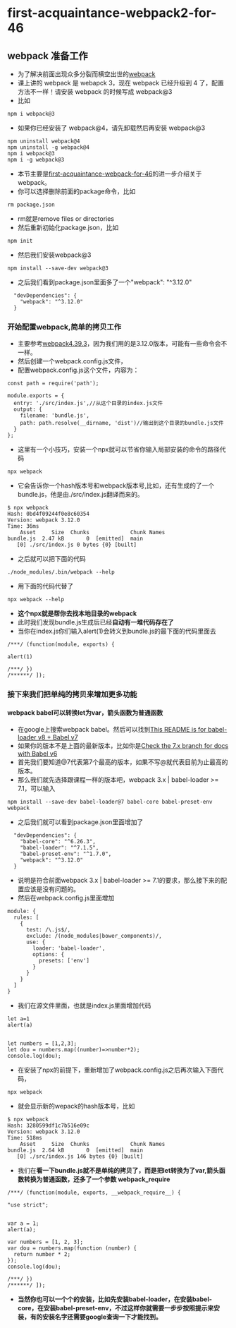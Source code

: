 # first-acquaintance-webpack2-for-46
## webpack 准备工作
* 为了解决前面出现众多分裂而横空出世的[webpack](https://www.webpackjs.com/)
* 课上讲的 webpack 是 webapck 3，现在 webpack 已经升级到 4 了，配置方法不一样！请安装 webpack 的时候写成 webpack@3
* 比如 
```
npm i webpack@3
```
* 如果你已经安装了 webpack@4，请先卸载然后再安装 webpack@3
```
npm uninstall webpack@4
npm uninstall -g webpack@4
npm i webpack@3
npm i -g webpack@3
```
* 本节主要是[first-acquaintance-webpack-for-46](https://github.com/bomber063/first-acquaintance-webpack-for-46)的进一步介绍关于webpack。
* 你可以选择删除前面的package命令，比如
```
rm package.json
```
* rm就是remove files or directories
* 然后重新初始化package.json，比如
```
npm init
```
* 然后我们安装webpack@3
```
npm install --save-dev webpack@3
```
* 之后我们看到package.json里面多了一个"webpack": "^3.12.0"
```
  "devDependencies": {
    "webpack": "^3.12.0"
  }
```
### 开始配置webpack,简单的拷贝工作
* 主要参考[webpack4.39.3](https://www.webpackjs.com/guides/getting-started/)，因为我们用的是3.12.0版本，可能有一些命令会不一样。
* 然后创建一个webpack.config.js文件，
* 配置webpack.config.js这个文件，内容为：
```
const path = require('path');

module.exports = {
  entry: './src/index.js',//从这个目录的index.js文件
  output: {
    filename: 'bundle.js',
    path: path.resolve(__dirname, 'dist')//输出到这个目录的bundle.js文件
  }
};
```
* 这里有一个小技巧，安装一个npx就可以节省你输入局部安装的命令的路径代码
```
npx webpack
```
* 它会告诉你一个hash版本号和webpack版本号,比如，还有生成的了一个bundle.js，他是由./src/index.js翻译而来的。
```
$ npx webpack
Hash: 0bd4f09244f0e8c60354
Version: webpack 3.12.0
Time: 36ms
    Asset     Size  Chunks             Chunk Names
bundle.js  2.47 kB       0  [emitted]  main
   [0] ./src/index.js 0 bytes {0} [built]

```
* 之后就可以把下面的代码
```
./node_modules/.bin/webpack --help
```
* 用下面的代码代替了
```
npx webpack --help
```
* **这个npx就是帮你去找本地目录的webpack**
* 此时我们发现bundle.js生成后已经**自动有一堆代码存在了**
* 当你在index.js你们输入alert(1)会转义到bundle.js的最下面的代码里面去
```
/***/ (function(module, exports) {

alert(1)

/***/ })
/******/ ]);
```
### 接下来我们把单纯的拷贝来增加更多功能
#### webpack babel可以转换let为var，箭头函数为普通函数
* 在google上搜索webpack babel。然后可以找到[This README is for babel-loader v8 + Babel v7](https://github.com/babel/babel-loader)
* 如果你的版本不是上面的最新版本，比如你是[Check the 7.x branch for docs with Babel v6](https://github.com/babel/babel-loader/tree/7.x)
* 首先我们要知道@7代表第7个最高的版本，如果不写@就代表目前为止最高的版本。
* 那么我们就先选择跟课程一样的版本吧，webpack 3.x | babel-loader >= 7.1，可以输入
```
npm install --save-dev babel-loader@7 babel-core babel-preset-env webpack
```
* 之后我们就可以看到package.json里面增加了
```
  "devDependencies": {
    "babel-core": "^6.26.3",
    "babel-loader": "^7.1.5",
    "babel-preset-env": "^1.7.0",
    "webpack": "^3.12.0"
  }
```
* 说明是符合前面webpack 3.x | babel-loader >= 7.1的要求，那么接下来的配置应该是没有问题的。
* 然后在webpack.config.js里面增加
```
module: {
  rules: [
    {
      test: /\.js$/,
      exclude: /(node_modules|bower_components)/,
      use: {
        loader: 'babel-loader',
        options: {
          presets: ['env']
        }
      }
    }
  ]
}
```
* 我们在源文件里面，也就是index.js里面增加代码
```
let a=1
alert(a)


let numbers = [1,2,3]; 
let dou = numbers.map((number)=>number*2); 
console.log(dou);
```
* 在安装了npx的前提下，重新增加了webpack.config.js之后再次输入下面代码，
```
npx webpack
```
* 就会显示新的wepack的hash版本号，比如
```
$ npx webpack
Hash: 3280599df1c7b516e09c
Version: webpack 3.12.0
Time: 518ms
    Asset     Size  Chunks             Chunk Names
bundle.js  2.64 kB       0  [emitted]  main
   [0] ./src/index.js 146 bytes {0} [built]
```
* 我们在**看一下bundle.js就不是单纯的拷贝了，而是把let转换为了var,箭头函数转换为普通函数，还多了一个参数 __webpack_require__**
```
/***/ (function(module, exports, __webpack_require__) {

"use strict";


var a = 1;
alert(a);

var numbers = [1, 2, 3];
var dou = numbers.map(function (number) {
  return number * 2;
});
console.log(dou);

/***/ })
/******/ ]);
```
* **当然你也可以一个个的安装，比如先安装babel-loader，在安装babel-core，在安装babel-preset-env，不过这样你就需要一步步按照提示来安装，有的安装名字还需要google查询一下才能找到。**